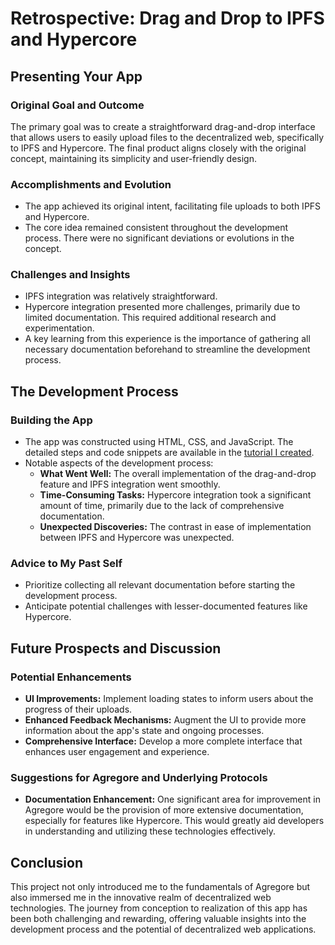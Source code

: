 # Retrospective: Drag and Drop to IPFS and Hypercore

## Presenting Your App

### Original Goal and Outcome
The primary goal was to create a straightforward drag-and-drop interface that allows users to easily upload files to the decentralized web, specifically to IPFS and Hypercore. The final product aligns closely with the original concept, maintaining its simplicity and user-friendly design.

### Accomplishments and Evolution
- The app achieved its original intent, facilitating file uploads to both IPFS and Hypercore.
- The core idea remained consistent throughout the development process. There were no significant deviations or evolutions in the concept.

### Challenges and Insights
- IPFS integration was relatively straightforward.
- Hypercore integration presented more challenges, primarily due to limited documentation. This required additional research and experimentation.
- A key learning from this experience is the importance of gathering all necessary documentation beforehand to streamline the development process.

## The Development Process

### Building the App
- The app was constructed using HTML, CSS, and JavaScript. The detailed steps and code snippets are available in the [tutorial I created](../../../docs/examples/drag-and-drop/README.md).
- Notable aspects of the development process:
  - **What Went Well:** The overall implementation of the drag-and-drop feature and IPFS integration went smoothly.
  - **Time-Consuming Tasks:** Hypercore integration took a significant amount of time, primarily due to the lack of comprehensive documentation.
  - **Unexpected Discoveries:** The contrast in ease of implementation between IPFS and Hypercore was unexpected.

### Advice to My Past Self
- Prioritize collecting all relevant documentation before starting the development process.
- Anticipate potential challenges with lesser-documented features like Hypercore.

## Future Prospects and Discussion

### Potential Enhancements
- **UI Improvements:** Implement loading states to inform users about the progress of their uploads.
- **Enhanced Feedback Mechanisms:** Augment the UI to provide more information about the app's state and ongoing processes.
- **Comprehensive Interface:** Develop a more complete interface that enhances user engagement and experience.

### Suggestions for Agregore and Underlying Protocols
- **Documentation Enhancement:** One significant area for improvement in Agregore would be the provision of more extensive documentation, especially for features like Hypercore. This would greatly aid developers in understanding and utilizing these technologies effectively.

## Conclusion
This project not only introduced me to the fundamentals of Agregore but also immersed me in the innovative realm of decentralized web technologies. The journey from conception to realization of this app has been both challenging and rewarding, offering valuable insights into the development process and the potential of decentralized web applications.
